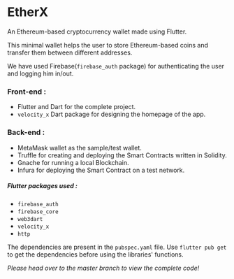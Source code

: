 # EtherX

An Ethereum-based cryptocurrency wallet made using Flutter.

This minimal wallet helps the user to store Ethereum-based coins and transfer them between different addresses.

We have used Firebase(`firebase_auth` package) for authenticating the user and logging him in/out.

### Front-end :

- Flutter and Dart for the complete project.
- `velocity_x` Dart package for designing the homepage of the app.

### Back-end :

- MetaMask wallet as the sample/test wallet.
- Truffle for creating and deploying the Smart Contracts written in Solidity.
- Gnache for running a local Blockchain.
- Infura for deploying the Smart Contract on a test network.

##### Flutter packages used :

- `firebase_auth`
- `firebase_core`
- `web3dart`
- `velocity_x`
- `http`

The dependencies are present in the `pubspec.yaml` file. Use `flutter pub get` to get the dependencies before using the libraries' functions.

_Please head over to the master branch to view the complete code!_
